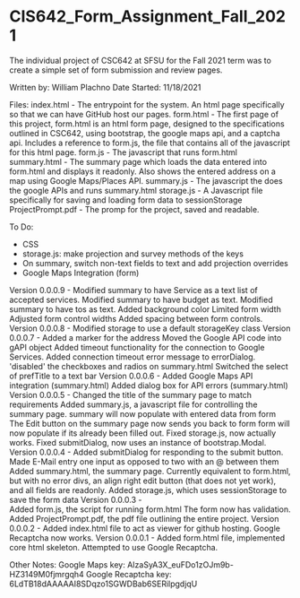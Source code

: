 # CIS642_Form_Assignment_Fall_2021
The individual project of CSC642 at SFSU for the Fall 2021 term was to create a 
simple set of form submission and review pages.

Written by: William Plachno
Date Started: 11/18/2021

Files:
index.html 			- The entrypoint for the system. An html page specifically so that we can have GitHub host our pages.
form.html 			- The first page of this project, form.html is an html form page, designed to the specifications outlined in CSC642, using bootstrap, the google maps api, and a captcha api. Includes a reference to form.js, the file that contains all of the javascript for this html page. 
form.js 			- The javascript that runs form.html
summary.html		- The summary page which loads the data entered into form.html and displays it readonly. Also shows the entered address on a map using Google Maps/Places API.
summary.js			- The javascript the does the google APIs and runs summary.html
storage.js			- A Javascript file specifically for saving and loading form data to sessionStorage
ProjectPrompt.pdf	- The promp for the project, saved and readable.

To Do:
- CSS
- storage.js: make projection and survey methods of the keys
- On summary, switch non-text fields to text and add projection overrides
- Google Maps Integration (form)

Version 0.0.0.9 -
	Modified summary to have Service as a text list of accepted services.
	Modified summary to have budget as text.
	Modified summary to have tos as text.
	Added background color
	Limited form width
	Adjusted form control widths
	Added spacing between form controls.
Version 0.0.0.8 - 
	Modified storage to use a default storageKey class
Version 0.0.0.7 -
	Added a marker for the address
	Moved the Google API code into gAPI object
	Added timeout functionality for the connection to Google Services.
	Added connection timeout error message to errorDialog.
	'disabled' the checkboxes and radios on summary.html
	Switched the select of prefTitle to a text bar
Version 0.0.0.6 -
	Added Google Maps API integration (summary.html)
	Added dialog box for API errors (summary.html)
Version 0.0.0.5 -
	Changed the title of the summary page to match requirements
	Added summary.js, a javascript file for controlling the summary page.
	summary will now populate with entered data from form
	The Edit button on the summary page now sends you back to form
	form will now populate if its already been filled out.
	Fixed storage.js, now actually works.
	Fixed submitDialog, now uses an instance of bootstrap.Modal.
Version 0.0.0.4 -
	Added submitDialog for responding to the submit button.
	Made E-Mail entry one input as opposed to two with an @ between them
	Added summary.html, the summary page. Currently equivalent to form.html, but with no error divs, an align right edit button (that does not yet work), and all fields are readonly.
	Added storage.js, which uses sessionStorage to save the form data
Version 0.0.0.3 -  
	Added form.js, the script for running form.html
	The form now has validation.
	Added ProjectPrompt.pdf, the pdf file outlining the entire project.
Version 0.0.0.2 -
	Added index.html file to act as viewer for github hosting.
	Google Recaptcha now works.
Version 0.0.0.1 -
	Added form.html file, implemented core html skeleton.
	Attempted to use Google Recaptcha.
	
Other Notes:
	Google Maps key: AIzaSyA3X_euFDo1zOJm9b-HZ3149M0fjmrgqh4
	Google Recaptcha key: 6LdTB18dAAAAAI8SDqzo1SGWDBab6SERilpgdjqU